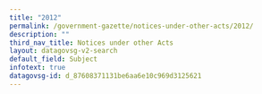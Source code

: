 ```yaml
---
title: "2012"
permalink: /government-gazette/notices-under-other-acts/2012/
description: ""
third_nav_title: Notices under other Acts
layout: datagovsg-v2-search
default_field: Subject
infotext: true
datagovsg-id: d_87608371131be6aa6e10c969d3125621
---
```

